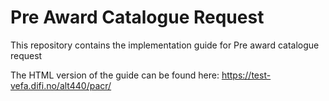 # Pre Award Catalogue Request

This repository contains the implementation guide for Pre award catalogue request

The HTML version of the guide can be found here: https://test-vefa.difi.no/alt440/pacr/
